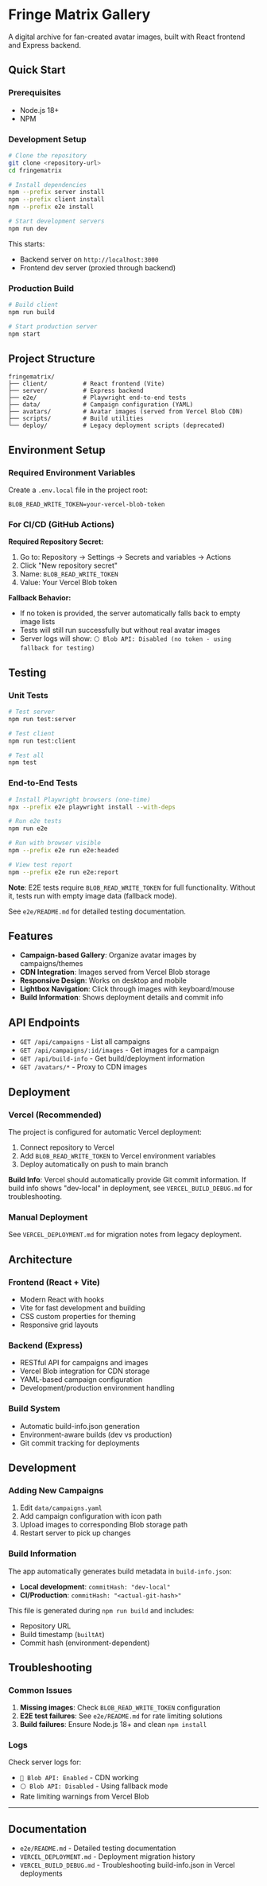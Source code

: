 # Fringe Matrix Gallery

A digital archive for fan-created avatar images, built with React frontend and Express backend.

## Quick Start

### Prerequisites

- Node.js 18+
- NPM

### Development Setup

```bash
# Clone the repository
git clone <repository-url>
cd fringematrix

# Install dependencies
npm --prefix server install
npm --prefix client install
npm --prefix e2e install

# Start development servers
npm run dev
```

This starts:
- Backend server on `http://localhost:3000`
- Frontend dev server (proxied through backend)

### Production Build

```bash
# Build client
npm run build

# Start production server
npm start
```

## Project Structure

```
fringematrix/
├── client/          # React frontend (Vite)
├── server/          # Express backend
├── e2e/             # Playwright end-to-end tests
├── data/            # Campaign configuration (YAML)
├── avatars/         # Avatar images (served from Vercel Blob CDN)
├── scripts/         # Build utilities
└── deploy/          # Legacy deployment scripts (deprecated)
```

## Environment Setup

### Required Environment Variables

Create a `.env.local` file in the project root:

```env
BLOB_READ_WRITE_TOKEN=your-vercel-blob-token
```

### For CI/CD (GitHub Actions)

**Required Repository Secret:**

1. Go to: Repository → Settings → Secrets and variables → Actions  
2. Click "New repository secret"
3. Name: `BLOB_READ_WRITE_TOKEN`
4. Value: Your Vercel Blob token

**Fallback Behavior:**
- If no token is provided, the server automatically falls back to empty image lists
- Tests will still run successfully but without real avatar images
- Server logs will show: `⚪ Blob API: Disabled (no token - using fallback for testing)`

## Testing

### Unit Tests

```bash
# Test server
npm run test:server

# Test client  
npm run test:client

# Test all
npm test
```

### End-to-End Tests

```bash
# Install Playwright browsers (one-time)
npx --prefix e2e playwright install --with-deps

# Run e2e tests
npm run e2e

# Run with browser visible
npm --prefix e2e run e2e:headed

# View test report
npm --prefix e2e run e2e:report
```

**Note**: E2E tests require `BLOB_READ_WRITE_TOKEN` for full functionality. Without it, tests run with empty image data (fallback mode).

See `e2e/README.md` for detailed testing documentation.

## Features

- **Campaign-based Gallery**: Organize avatar images by campaigns/themes
- **CDN Integration**: Images served from Vercel Blob storage
- **Responsive Design**: Works on desktop and mobile
- **Lightbox Navigation**: Click through images with keyboard/mouse
- **Build Information**: Shows deployment details and commit info

## API Endpoints

- `GET /api/campaigns` - List all campaigns
- `GET /api/campaigns/:id/images` - Get images for a campaign
- `GET /api/build-info` - Get build/deployment information
- `GET /avatars/*` - Proxy to CDN images

## Deployment

### Vercel (Recommended)

The project is configured for automatic Vercel deployment:

1. Connect repository to Vercel
2. Add `BLOB_READ_WRITE_TOKEN` to Vercel environment variables
3. Deploy automatically on push to main branch

**Build Info**: Vercel should automatically provide Git commit information. If build info shows "dev-local" in deployment, see `VERCEL_BUILD_DEBUG.md` for troubleshooting.

### Manual Deployment

See `VERCEL_DEPLOYMENT.md` for migration notes from legacy deployment.

## Architecture

### Frontend (React + Vite)
- Modern React with hooks
- Vite for fast development and building
- CSS custom properties for theming
- Responsive grid layouts

### Backend (Express)
- RESTful API for campaigns and images
- Vercel Blob integration for CDN storage
- YAML-based campaign configuration
- Development/production environment handling

### Build System
- Automatic build-info.json generation
- Environment-aware builds (dev vs production)
- Git commit tracking for deployments

## Development

### Adding New Campaigns

1. Edit `data/campaigns.yaml`
2. Add campaign configuration with icon path
3. Upload images to corresponding Blob storage path
4. Restart server to pick up changes

### Build Information

The app automatically generates build metadata in `build-info.json`:
- **Local development**: `commitHash: "dev-local"`
- **CI/Production**: `commitHash: "<actual-git-hash>"`

This file is generated during `npm run build` and includes:
- Repository URL
- Build timestamp (`builtAt`)
- Commit hash (environment-dependent)

## Troubleshooting

### Common Issues

1. **Missing images**: Check `BLOB_READ_WRITE_TOKEN` configuration
2. **E2E test failures**: See `e2e/README.md` for rate limiting solutions  
3. **Build failures**: Ensure Node.js 18+ and clean `npm install`

### Logs

Check server logs for:
- `🔵 Blob API: Enabled` - CDN working
- `⚪ Blob API: Disabled` - Using fallback mode
- Rate limiting warnings from Vercel Blob

---

## Documentation

- `e2e/README.md` - Detailed testing documentation
- `VERCEL_DEPLOYMENT.md` - Deployment migration history  
- `VERCEL_BUILD_DEBUG.md` - Troubleshooting build-info.json in Vercel deployments